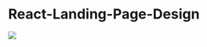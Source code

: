 # React-Landing-Page-Design
 
<img src="https://cdn.discordapp.com/attachments/895300373911314483/1136571948961386546/Screenshot_2023-08-03_151050.png"  >
